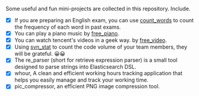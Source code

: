 Some useful and fun mini-projects are collected in this repository. Include.

- [X] If you are preparing an English exam, you can use [count_words](count_words/README.md) to count the frequency of each word in past exams.
- [X] You can play a piano music by [free_piano](free_piano/README.md).
- [X] You can watch tencent's videos in a geek way. by [free_video](free_video/README.md).
- [X] Using [svn_stat](svn_stat/README.md) to count the code volume of your team members, they will be grateful. 😀😀
- [X] The re_parser (short for retrieve expression parser) is a small tool designed to parse strings into Elasticsearch DSL.
- [X] whour, A clean and efficient working hours tracking application that helps you easily manage and track your working time.
- [X] pic_compressor, an efficient PNG image compression tool.
